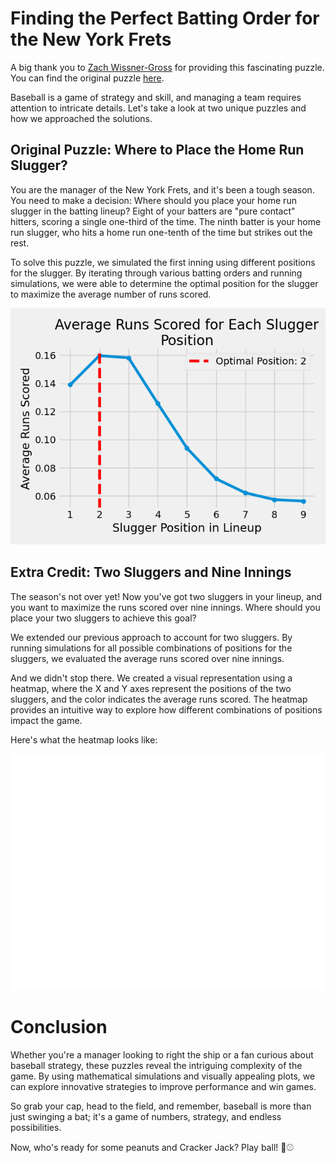  # Finding the Perfect Batting Order for the New York Frets

A big thank you to [Zach Wissner-Gross](https://thefiddler.substack.com) for providing this fascinating puzzle. You can find the original puzzle [here](https://thefiddler.substack.com/p/can-you-set-a-winning-baseball-lineup).

Baseball is a game of strategy and skill, and managing a team requires attention to intricate details. Let's take a look at two unique puzzles and how we approached the solutions.

## Original Puzzle: Where to Place the Home Run Slugger?
You are the manager of the New York Frets, and it's been a tough season. You need to make a decision: Where should you place your home run slugger in the batting lineup? Eight of your batters are "pure contact" hitters, scoring a single one-third of the time. The ninth batter is your home run slugger, who hits a home run one-tenth of the time but strikes out the rest.

To solve this puzzle, we simulated the first inning using different positions for the slugger. By iterating through various batting orders and running simulations, we were able to determine the optimal position for the slugger to maximize the average number of runs scored.

![Heatmap showing average runs for different slugger positions](solution.png)


## Extra Credit: Two Sluggers and Nine Innings
The season's not over yet! Now you've got two sluggers in your lineup, and you want to maximize the runs scored over nine innings. Where should you place your two sluggers to achieve this goal?

We extended our previous approach to account for two sluggers. By running simulations for all possible combinations of positions for the sluggers, we evaluated the average runs scored over nine innings.

And we didn't stop there. We created a visual representation using a heatmap, where the X and Y axes represent the positions of the two sluggers, and the color indicates the average runs scored. The heatmap provides an intuitive way to explore how different combinations of positions impact the game.

Here's what the heatmap looks like:

![Heatmap showing average runs for different slugger positions](extra_credit.png)

# Conclusion
Whether you're a manager looking to right the ship or a fan curious about baseball strategy, these puzzles reveal the intriguing complexity of the game. By using mathematical simulations and visually appealing plots, we can explore innovative strategies to improve performance and win games.

So grab your cap, head to the field, and remember, baseball is more than just swinging a bat; it's a game of numbers, strategy, and endless possibilities.

Now, who's ready for some peanuts and Cracker Jack? Play ball! 🧢⚾